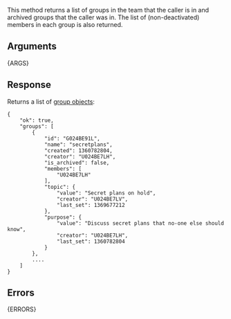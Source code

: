 
This method returns a list of groups in the team that the caller is in and archived groups that the caller was in.
The list of (non-deactivated) members in each group is also returned.


## Arguments

{ARGS}


## Response

Returns a list of [group objects](/types/group):

	{
	    "ok": true,
	    "groups": [
	        {
	            "id": "G024BE91L",
	            "name": "secretplans",
	            "created": 1360782804,
	            "creator": "U024BE7LH",
	            "is_archived": false,
	            "members": [
	                "U024BE7LH"
	            ],
	            "topic": {
	                "value": "Secret plans on hold",
	                "creator": "U024BE7LV",
	                "last_set": 1369677212
	            },
	            "purpose": {
	                "value": "Discuss secret plans that no-one else should know",
	                "creator": "U024BE7LH",
	                "last_set": 1360782804
	            }
	        },
	        ....
	    ]
	}


## Errors

{ERRORS}
